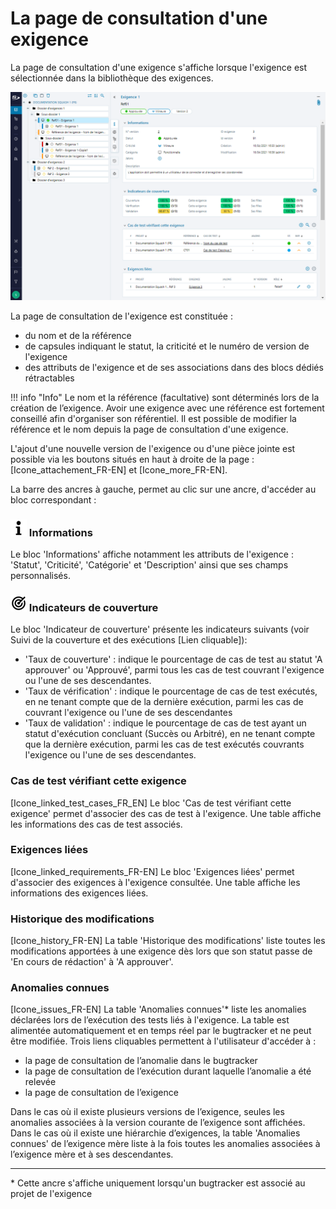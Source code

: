 # La page de consultation d'une exigence

La page de consultation d'une exigence s'affiche lorsque l'exigence est sélectionnée dans la bibliothèque des exigences.

![Page de consultation d'une exigence](resources/consultation_exigence_fr.png)

La page de consultation de l'exigence est constituée :

- du nom et de la référence
- de capsules indiquant le statut, la criticité et le numéro de version de l'exigence
- des attributs de l'exigence et de ses associations dans des blocs dédiés rétractables

!!! info "Info"
	Le nom et la référence (facultative) sont déterminés lors de la création de l’exigence. Avoir une exigence avec une référence est fortement conseillé afin d'organiser son référentiel. Il est possible de modifier la référence et le nom depuis la page de consultation d'une exigence. 

L'ajout d'une nouvelle version de l'exigence ou d'une pièce jointe est possible via les boutons situés en haut à droite de la page : [Icone_attachement_FR-EN] et [Icone_more_FR-EN].

La barre des ancres à gauche, permet au clic sur une ancre, d'accéder au bloc correspondant :

### ![Ancre Informations](resources/icone_information.png) Informations

Le bloc 'Informations' affiche notamment les attributs de l'exigence : 'Statut', 'Criticité', 'Catégorie' et 'Description' ainsi que ses champs personnalisés.

### ![Ancre Indicateur de couverture](resources/icone_coverage_indicators.png) Indicateurs de couverture

Le bloc 'Indicateur de couverture' présente les indicateurs suivants  (voir Suivi de la couverture et des exécutions [Lien cliquable]):

- 'Taux de couverture' : indique le pourcentage de cas de test au statut 'A approuver' ou 'Approuvé', parmi tous les cas de test couvrant l'exigence ou l'une de ses descendantes.
- 'Taux de vérification' : indique le pourcentage de cas de test exécutés, en ne tenant compte que de la dernière exécution, parmi les cas de couvrant l'exigence ou l'une de ses descendantes
- 'Taux de validation' : indique le pourcentage de cas de test ayant un statut d'exécution concluant (Succès ou Arbitré), en ne tenant compte que la dernière exécution, parmi les cas de test exécutés couvrants l'exigence ou l'une de ses descendantes. 

### Cas de test vérifiant cette exigence

[Icone_linked_test_cases_FR_EN] 
Le bloc 'Cas de test vérifiant cette exigence' permet d'associer des cas de test à l'exigence. Une table affiche les informations des cas de test associés.

### Exigences liées

[Icone_linked_requirements_FR-EN] 
Le bloc 'Exigences liées' permet d'associer des exigences à l'exigence consultée. Une table affiche les informations des exigences liées.

### Historique des modifications

[Icone_history_FR-EN] 
La table 'Historique des modifications' liste toutes les modifications apportées à une exigence dès lors que son statut passe de 'En cours de rédaction' à 'A approuver'.

### Anomalies connues

[Icone_issues_FR-EN] 
La table 'Anomalies connues'* liste les anomalies déclarées lors de l’exécution des tests liés à l'exigence. La table est alimentée automatiquement et en temps réel par le bugtracker et ne peut être modifiée.
Trois liens cliquables permettent à l'utilisateur d'accéder à :

- la page de consultation de l’anomalie dans le bugtracker
- la page de consultation de l’exécution durant laquelle l’anomalie a été relevée
- la page de consultation de l’exigence

Dans le cas où il existe plusieurs versions de l’exigence, seules les anomalies associées à la version courante de l’exigence sont affichées.
Dans le cas où il existe une hiérarchie d’exigences, la table 'Anomalies connues' de l’exigence mère liste à la fois toutes les anomalies associées  à l’exigence mère et à ses descendantes.

---
\* Cette ancre s'affiche uniquement lorsqu'un bugtracker est associé au projet de l'exigence

<!--stackedit_data:
eyJoaXN0b3J5IjpbLTEzMjI2OTQzMDAsLTIxNDIzMjk3MDksMT
U3MDEyNjUzMCwtMTAxMTcyNTAxMSwzMjg2MjcyNCwtMTE2NTUy
MTg0NSw4NzIwMzkxMDgsMTA0ODQ0OTUzOSwtMTUyODY4NjYsMT
c1OTA4OTEyMiwtMTQ4MDMyNDQwMCwyMDM3NzA3MjM1LC00MTg5
MTg0NjgsLTEzNzk0MjY2NDUsLTEzMzc1NjI5MTAsLTE5NDM1MD
M1ODIsLTE2NDM1OTM1MjEsLTEzMDYzNjIyMTksLTE5NzkzNDk3
NjAsOTM2NzkzNTIzXX0=
-->